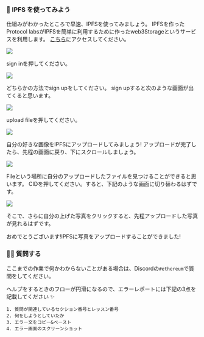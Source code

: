 ### 🦄 IPFS を使ってみよう

仕組みがわかったところで早速、IPFSを使ってみましょう。
IPFSを作ったProtocol labsがIPFSを簡単に利用するために作ったweb3Storageというサービスを利用します。
[こちら](https://web3.storage/)にアクセスしてください。

![](/images/ETH-NFT-Maker/section-2/2_2_1.png)

sign inを押してください。

![](/images/ETH-NFT-Maker/section-2/2_2_2.png)

どちらかの方法でsign upをしてください。
sign upすると次のような画面が出てくると思います。

![](/images/ETH-NFT-Maker/section-2/2_2_3.png)

upload fileを押してください。

![](/images/ETH-NFT-Maker/section-2/2_2_4.png)

自分の好きな画像をIPFSにアップロードしてみましょう!
アップロードが完了したら、先程の画面に戻り、下にスクロールしましょう。

![](/images/ETH-NFT-Maker/section-2/2_2_5.png)

Fileという場所に自分のアップロードしたファイルを見つけることができると思います。
CIDを押してください。すると、下記のような画面に切り替わるはずです。

![](/images/ETH-NFT-Maker/section-2/2_2_6.png)

そこで、さらに自分の上げた写真をクリックすると、先程アップロードした写真が見れるはずです。

おめでとうございます!IPFSに写真をアップロードすることができました!

### 🙋‍♂️ 質問する

ここまでの作業で何かわからないことがある場合は、Discordの`#ethereum`で質問をしてください。

ヘルプをするときのフローが円滑になるので、エラーレポートには下記の3点を記載してください ✨

```
1. 質問が関連しているセクション番号とレッスン番号
2. 何をしようとしていたか
3. エラー文をコピー&ペースト
4. エラー画面のスクリーンショット
```

